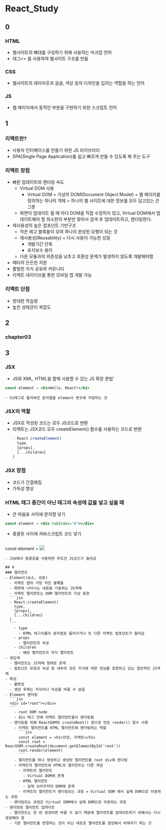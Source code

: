 # React_Study

## 0
### HTML
  - 웹사이트의 뼈대를 구성하기 위해 사용하는 마크업 언어
  - 태그<> 를 사용하여 웹사이트 구조를 만듦
### CSS
  - 웹사이트의 레이아웃과 글골, 색상 등의 디자인을 입히는 역할을 하는 언어
### JS
  - 웹 페이지에서 동적인 부분을 구현하기 위한 스크립트 언어

## 1
### 리액트란?
  - 사용자 인터페이스를 만들기 위한 JS 라이브러리
  - SPA(Single Page Application)를 쉽고 빠르게 만들 수 있도록 해 주는 도구
### 리액트 장점
  - 빠른 업데이트와 렌더링 속도
    - Virtual DOM 사용
      - Virtual DOM = 가상의 DOM(Document Object Model) = 웹 페이지를 정의하는 하나의 객체 = 하나의 웹 사이트에 대한 정보를 모두 담고있는 큰 그릇
    - 화면이 업데이트 될 때 마다 DOM을 직접 수정하지 않고, Virtual DOM에서 업데이트해야 할 최소한의 부분만 찾아서 검색 후 업데이트하고, 렌더링한다.
  - 재사용성의 높은 컴포넌트 기반구조
    - 작은 레고 블록들이 모여 하나의 완성된 모형이 되는 것
    - 재사용성(Reusability) = 다시 사용이 가능한 성질
      - 개발기간 단축
      - 유지보수 용이
    - 다른 모듈과의 의존성을 낮추고 호환성 문제가 발생하지 않도록 개발해야함
  - 메타의 든든한 지원
  - 활발한 지식 공유와 커뮤니티
  - 리액트 네이티브를 통한 모바일 앱 개발 가능
### 리액트 단점
  - 방대한 학습량
  - 높은 상태관리 복잡도

## 2
### chapter03

## 3
### JSX
  - JS와 XML, HTML을 함께 사용할 수 있는 JS 확장 문법'
  ```jsx
  const element = <h1>Hello, React!</h1>
  ```
    - h1태그로 둘러싸인 문자열을 element 변수에 저장하는 것
### JSX의 역할
  - JSX로 작성된 코드는 모두 JS코드로 변환
- 리액트는 JSX코드 모두 createElement() 함수를 사용하는 코드로 변환
  ```jsx
  - React.createElement(
    type,
    [props],
    [...children]
  )
  ```
### JSX 장점
  - 코드가 간결해짐
  - 가독성 향상
### HTML 태그 중간이 아닌 태그의 속성에 값을 넣고 싶을 때
  - 큰 따옴표 사이에 문자열 넣기
  ```jsx
  const element = <div tabIndex="0"></div>
  ```
  - 중괄호 사이에 자바스크립트 코드 넣기
    ```jsx
  const element = <img src={user.avatarUrl}></img>
  ```
  - JSX에서 중괄호를 사용하면 무조건 JS코드가 들어감
  
## 4
### 엘리먼트
  - Element(요소, 성분)
    - 리액트 앱의 가장 작은 블록들
    - 화면에 나타나는 내용을 기술하는 JS객체
    - 리액트 엘리먼트는 DOM 엘리먼트의 가상 표현
    ```jsx
    - React.createElement(
      type,
      [props],
      [...children]
    )
    ```
      - type
        - HTML 태그이름이 문자열로 들어가거나 또 다른 리액트 컴포넌트가 들어감
      - props
        - 엘리먼트의 속성
      - children
        - 해당 엘리먼트의 자식 엘리먼트
  - 생김새
    - 엘리먼트는 JS객체 형태로 존재
    - 컴포넌트 유형과 속성 및 내부의 모든 지식에 대한 정보를 포함하고 있는 일반적인 JS객채
  - 특징
    - 불변성
    - 생성 후에는 자식이나 속성을 바꿀 수 없음
  - Element 렌더링
    ```jsx
    <div id="root"></div>
    ```
      - root DOM node
      - div 태그 안에 리액트 엘리먼트들이 렌더링됨
    - 렌더링을 위해 ReactDOM의 createRoot() 함수로 만든 render() 함수 사용
      - 리액트 엘리먼트를 HTML 엘리먼트에 렌더링하는 역할
        ```jsx
        const element = <h1>안녕, 리액트</h1>
        const root = ReactDOM.createRoot(document.getElementById('root'))
        root.render(element)
        ```
      - 엘리먼트를 하나 생성하고 생성된 엘리먼트를 root div에 렌더링
      - 리액트의 엘리먼트와 HTML의 엘리먼트는 다른 개념
        - 리액트의 엘리먼트
          - Virtual DOM에 존재
        - HTML 엘리먼트
          - 실제 브라우저의 DOM에 존재
        - 리액트의 엘리먼트가 렌더링되는 과정 = Virtual DOM 에서 실제 DOM으로 이동하는 과정
    - 렌더링되는 과정은 Virtual DOM에서 실제 DOM으로 이동하는 과정
  - 렌더링된 엘리먼트 업데이트
    - 엘리먼트는 한 번 생성되면 바꿀 수 없기 때문에 엘리먼트를 업데이트하기 위해서는 다시 생성해야 함
    - 기존 엘리먼트를 변경하는 것이 아닌 새로운 엘리먼트를 생성해서 바꿔치기 하는 것